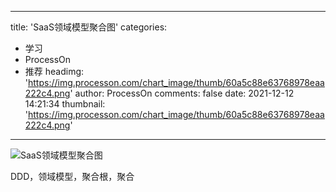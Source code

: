
---
title: 'SaaS领域模型聚合图'
categories: 
 - 学习
 - ProcessOn
 - 推荐
headimg: 'https://img.processon.com/chart_image/thumb/60a5c88e63768978eaa222c4.png'
author: ProcessOn
comments: false
date: 2021-12-12 14:21:34
thumbnail: 'https://img.processon.com/chart_image/thumb/60a5c88e63768978eaa222c4.png'
---

<div>   
<img class="thumb" alt="SaaS领域模型聚合图" src="https://img.processon.com/chart_image/thumb/60a5c88e63768978eaa222c4.png" referrerpolicy="no-referrer">
<p>DDD，领域模型，聚合根，聚合</p>  
</div>
            
